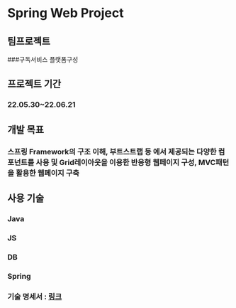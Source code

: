 # Spring Web Project
## 팀프로젝트 
###구독서비스 플랫폼구성

## 프로젝트 기간 
### 22.05.30~22.06.21

## 개발 목표 
### 스프링 Framework의 구조 이해, 부트스트랩 등 에서 제공되는 다양한 컴포넌트를 사용 및 Grid레이아웃을 이용한 반응형 웹페이지 구성, MVC패턴을 활용한 웹페이지 구축

## 사용 기술
### Java
### JS
### DB
### Spring

### 기술 명세서 : [링크](https://docs.google.com/spreadsheets/d/1MSBW9jMs25OXjBRrBZueDdgOLqjnCVpS6yWhdmQluSA/edit#gid=0/)
 
